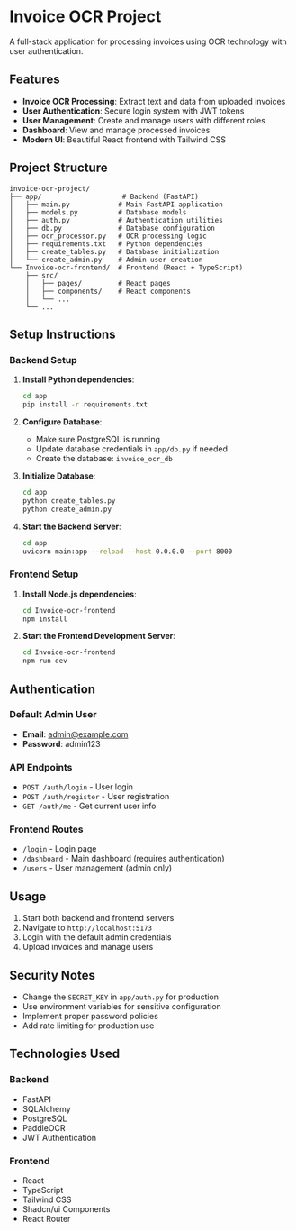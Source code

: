 # Invoice OCR Project

A full-stack application for processing invoices using OCR technology with user authentication.

## Features

- **Invoice OCR Processing**: Extract text and data from uploaded invoices
- **User Authentication**: Secure login system with JWT tokens
- **User Management**: Create and manage users with different roles
- **Dashboard**: View and manage processed invoices
- **Modern UI**: Beautiful React frontend with Tailwind CSS

## Project Structure

```
invoice-ocr-project/
├── app/                    # Backend (FastAPI)
│   ├── main.py            # Main FastAPI application
│   ├── models.py          # Database models
│   ├── auth.py            # Authentication utilities
│   ├── db.py              # Database configuration
│   ├── ocr_processor.py   # OCR processing logic
│   ├── requirements.txt   # Python dependencies
│   ├── create_tables.py   # Database initialization
│   └── create_admin.py    # Admin user creation
└── Invoice-ocr-frontend/  # Frontend (React + TypeScript)
    ├── src/
    │   ├── pages/         # React pages
    │   ├── components/    # React components
    │   └── ...
    └── ...
```

## Setup Instructions

### Backend Setup

1. **Install Python dependencies**:
   ```bash
   cd app
   pip install -r requirements.txt
   ```

2. **Configure Database**:
   - Make sure PostgreSQL is running
   - Update database credentials in `app/db.py` if needed
   - Create the database: `invoice_ocr_db`

3. **Initialize Database**:
   ```bash
   cd app
   python create_tables.py
   python create_admin.py
   ```

4. **Start the Backend Server**:
   ```bash
   cd app
   uvicorn main:app --reload --host 0.0.0.0 --port 8000
   ```

### Frontend Setup

1. **Install Node.js dependencies**:
   ```bash
   cd Invoice-ocr-frontend
   npm install
   ```

2. **Start the Frontend Development Server**:
   ```bash
   cd Invoice-ocr-frontend
   npm run dev
   ```

## Authentication

### Default Admin User
- **Email**: admin@example.com
- **Password**: admin123

### API Endpoints

- `POST /auth/login` - User login
- `POST /auth/register` - User registration
- `GET /auth/me` - Get current user info

### Frontend Routes

- `/login` - Login page
- `/dashboard` - Main dashboard (requires authentication)
- `/users` - User management (admin only)

## Usage

1. Start both backend and frontend servers
2. Navigate to `http://localhost:5173`
3. Login with the default admin credentials
4. Upload invoices and manage users

## Security Notes

- Change the `SECRET_KEY` in `app/auth.py` for production
- Use environment variables for sensitive configuration
- Implement proper password policies
- Add rate limiting for production use

## Technologies Used

### Backend
- FastAPI
- SQLAlchemy
- PostgreSQL
- PaddleOCR
- JWT Authentication

### Frontend
- React
- TypeScript
- Tailwind CSS
- Shadcn/ui Components
- React Router 